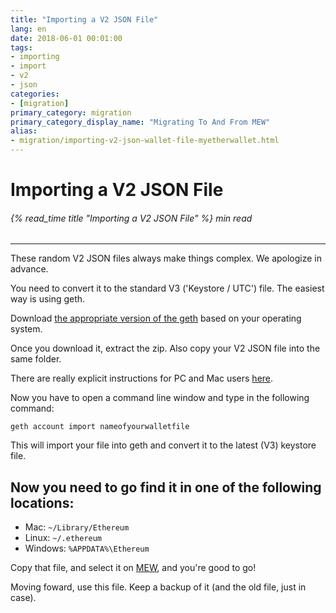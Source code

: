 ```yaml
---
title: "Importing a V2 JSON File"
lang: en
date: 2018-06-01 00:01:00
tags:
- importing
- import
- v2
- json
categories:
- [migration]
primary_category: migration
primary_category_display_name: "Migrating To And From MEW"
alias:
- migration/importing-v2-json-wallet-file-myetherwallet.html
---
```


# __Importing a V2 JSON File__
###### {% read_time title "Importing a V2 JSON File" %} min read
***

These random V2 JSON files always make things complex. We apologize in advance.

You need to convert it to the standard V3 ('Keystore / UTC') file. The easiest way is using geth.

Download [the appropriate version of the geth][gethVersion] based on your operating system.

Once you download it, extract the zip. Also copy your V2 JSON file into the same folder.

There are really explicit instructions for PC and Mac users [here][explicitInstruction].

Now you have to open a command line window and type in the following command:

`geth account import nameofyourwalletfile`

This will import your file into geth and convert it to the latest (V3) keystore file. 

## __Now you need to go find it in one of the following locations:__

* Mac: `~/Library/Ethereum`
* Linux: `~/.ethereum`
* Windows: `%APPDATA%\Ethereum`

Copy that file, and select it on [MEW][MEW], and you're good to go!

Moving foward, use this file. Keep a backup of it (and the old file, just in case).

[gethVersion]: https://github.com/ethereum/go-ethereum/releases
[explicitInstruction]: https://ethereum.stackexchange.com/questions/465/How-to-import-a-plain-private-key-into-geth-or-mist
[MEW]: https://www.myetherwallet.com

